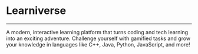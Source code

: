 # Learniverse
---
A modern, interactive learning platform that turns coding and tech learning into an exciting adventure. Challenge yourself with gamified tasks and grow your knowledge in languages like C++, Java, Python, JavaScript, and more!
